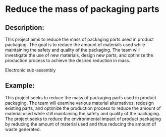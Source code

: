 # Reduce the mass of packaging parts

## Description:
This project aims to reduce the mass of packaging parts used in product packaging. The goal is to reduce the amount of materials used while maintaining the safety and quality of the packaging. The team will investigate the use of new materials, design new parts, and optimize the production process to achieve the desired reduction in mass.

Electronic sub-assembly

## Example:
This project seeks to reduce the mass of packaging parts used in product packaging. The team will examine various material alternatives, redesign existing parts, and optimize the production process to reduce the amount of material used while still maintaining the safety and quality of the packaging. The project seeks to reduce the environmental impact of product packaging by reducing the amount of material used and thus reducing the amount of waste generated.